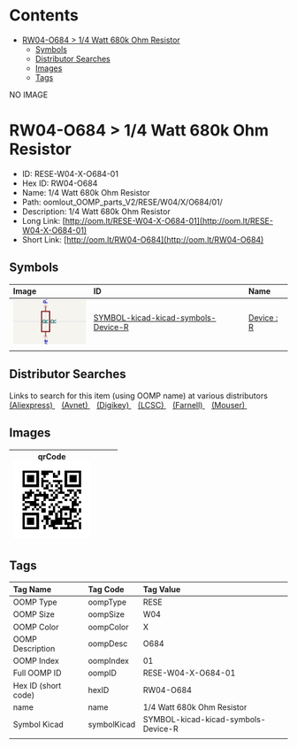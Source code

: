 



Contents
========

* [RW04-O684 > 1/4 Watt 680k Ohm Resistor](#rw04-o684--14-watt-680k-ohm-resistor)
	* [Symbols](#symbols)
	* [Distributor Searches](#distributor-searches)
	* [Images](#images)
	* [Tags](#tags)
  
NO IMAGE  
# RW04-O684 > 1/4 Watt 680k Ohm Resistor

- ID: RESE-W04-X-O684-01
- Hex ID: RW04-O684
- Name: 1/4 Watt 680k Ohm Resistor
- Path: oomlout_OOMP_parts_V2/RESE/W04/X/O684/01/
- Description: 1/4 Watt 680k Ohm Resistor
- Long Link: [http://oom.lt/RESE-W04-X-O684-01](http://oom.lt/RESE-W04-X-O684-01)
- Short Link: [http://oom.lt/RW04-O684](http://oom.lt/RW04-O684)

## Symbols
  

|Image|ID|Name|
| :--- | :--- | :--- |
|[![](https://raw.githubusercontent.com/oomlout/oomlout_OOMP_eda_V2/main/SYMBOL/kicad/kicad-symbols/Device/R/image_140.png)](https://github.com/oomlout/oomlout_OOMP_eda_V2/tree/main/SYMBOL/kicad/kicad-symbols/Device/R/)|[SYMBOL-kicad-kicad-symbols-Device-R](https://github.com/oomlout/oomlout_OOMP_eda_V2/tree/main/SYMBOL/kicad/kicad-symbols/Device/R/)|[Device : R](https://github.com/oomlout/oomlout_OOMP_eda_V2/tree/main/SYMBOL/kicad/kicad-symbols/Device/R/)|
||||

## Distributor Searches
  
Links to search for this item (using OOMP name) at various distributors  
[(Aliexpress) ](https://www.aliexpress.com/wholesale?SearchText=11171/4+Watt+680k+Ohm+Resistor)&nbsp;&nbsp;&nbsp;[(Avnet) ](https://www.avnet.com/shop/us/search/1/4+Watt+680k+Ohm+Resistor)&nbsp;&nbsp;&nbsp;[(Digikey) ](https://www.digikey.co.uk/en/products/result?s=1/4+Watt+680k+Ohm+Resistor)&nbsp;&nbsp;&nbsp;[(LCSC) ](https://www.lcsc.com/search?q=1/4+Watt+680k+Ohm+Resistor)&nbsp;&nbsp;&nbsp;[(Farnell) ](https://uk.farnell.com/search?st=1/4+Watt+680k+Ohm+Resistor)&nbsp;&nbsp;&nbsp;[(Mouser) ](https://www.mouser.com/c/?q=1/4+Watt+680k+Ohm+Resistor)&nbsp;&nbsp;&nbsp;
## Images
  

|qrCode<br>[![](https://raw.githubusercontent.com/oomlout/oomlout_OOMP_parts_V2/main/RESE/W04/X/O684/01/qrCode_140.png)](https://github.com/oomlout/oomlout_OOMP_parts_V2/tree/main/RESE/W04/X/O684/01/qrCode.png)||||
| :---: | :---: | :---: | :---: |

## Tags
  

|Tag Name|Tag Code|Tag Value|
| :--- | :--- | :--- |
|OOMP Type|oompType|RESE|
|OOMP Size|oompSize|W04|
|OOMP Color|oompColor|X|
|OOMP Description|oompDesc|O684|
|OOMP Index|oompIndex|01|
|Full OOMP ID|oompID|RESE-W04-X-O684-01|
|Hex ID (short code)|hexID|RW04-O684|
|name|name|1/4 Watt 680k Ohm Resistor|
|Symbol Kicad|symbolKicad|SYMBOL-kicad-kicad-symbols-Device-R|
||||
